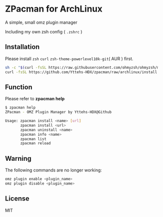 # ZPacman for ArchLinux

A simple, small omz plugin manager

Including my own zsh config ( `.zshrc` )

## Installation

Please install `zsh` `curl` `zsh-theme-powerlevel10k-git`( AUR ) first.

```bash
sh -c "$(curl -fsSL https://raw.githubusercontent.com/ohmyzsh/ohmyzsh/master/tools/install.sh)"
curl -fsSL https://github.com/Yttehs-HDX/zpacman/raw/archlinux/install.sh | bash
```

## Function

Please refer to **zpacman help**

```bash
$ zpacman help
ZPacman - OMZ Plugin Manager by Yttehs-HDX@Github

Usage: zpacman install <name> [url]
       zpacman install <url>
       zpacman uninstall <name>
       zpacman info <name>
       zpacman list
       zpacman reload
```

## Warning

The following commands are no longer working:

```bash
omz plugin enable <plugin_name>
omz plugin disable <plugin_name>
```

## License

MIT
